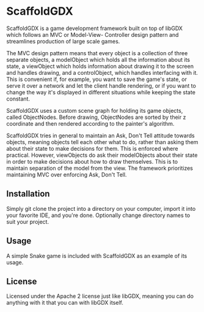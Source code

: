 # ScaffoldGDX

ScaffoldGDX is a game development framework built on top of libGDX which follows an MVC or Model-View-
Controller design pattern and streamlines production of large scale games.

The MVC design pattern means that every object is a collection of three separate objects, a
modelObject which holds all the information about its state, a viewObject which holds information
about drawing it to the screen and handles drawing, and a controlObject, which handles interfacing
with it. This is convenient if, for example, you want to save the game's state, or serve it over a
network and let the client handle rendering, or if you want to change the way it's displayed in
different situations while keeping the state constant.

ScaffoldGDX uses a custom scene graph for holding its game objects, called ObjectNodes.
Before drawing, ObjectNodes are sorted by their z coordinate and then rendered according
to the painter's algorithm.

ScaffoldGDX tries in general to maintain an Ask, Don't Tell attitude towards objects, meaning
objects tell each other what to do, rather than asking them about their state to make decisions for
them. This is enforced where practical. However, viewObjects do ask their modelObjects about their
state in order to make decisions about how to draw themselves. This is to maintain separation of
the model from the view. The framework prioritizes maintaining MVC over enforcing Ask, Don't Tell.

## Installation

Simply git clone the project into a directory on your computer, import it into your favorite IDE,
and you're done. Optionally change directory names to suit your project.

## Usage

A simple Snake game is included with ScaffoldGDX as an example of its usage.

## License

Licensed under the Apache 2 license just like libGDX, meaning you can do anything with it that you
can with libGDX itself.